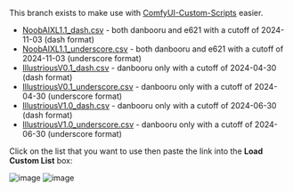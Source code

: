 This branch exists to make use with [ComfyUI-Custom-Scripts](https://github.com/pythongosssss/ComfyUI-Custom-Scripts) easier.



- [NoobAIXL1.1_dash.csv](https://raw.githubusercontent.com/BetaDoggo/danbooru-tag-list/refs/heads/tag-lists/NoobAIXL1.1_dash.csv) - both danbooru and e621 with a cutoff of 2024-11-03 (dash format)
- [NoobAIXL1.1_underscore.csv](https://raw.githubusercontent.com/BetaDoggo/danbooru-tag-list/refs/heads/tag-lists/NoobAIXL1.1_underscore.csv) - both danbooru and e621 with a cutoff of 2024-11-03 (underscore format)
- [IllustriousV0.1_dash.csv](https://raw.githubusercontent.com/BetaDoggo/danbooru-tag-list/refs/heads/tag-lists/IllustriousV0.1_dash.csv) - danbooru only with a cutoff of 2024-04-30 (dash format)
- [IllustriousV0.1_underscore.csv](https://raw.githubusercontent.com/BetaDoggo/danbooru-tag-list/refs/heads/tag-lists/IllustriousV0.1_underscore.csv) - danbooru only with a cutoff of 2024-04-30 (underscore format)
- [IllustriousV1.0_dash.csv](https://raw.githubusercontent.com/BetaDoggo/danbooru-tag-list/refs/heads/tag-lists/IllustriousV1.0_dash.csv) - danbooru only with a cutoff of 2024-06-30 (dash format)
- [IllustriousV1.0_underscore.csv](https://raw.githubusercontent.com/BetaDoggo/danbooru-tag-list/refs/heads/tag-lists/IllustriousV1.0_underscore.csv) - danbooru only with a cutoff of 2024-06-30 (underscore format)


Click on the list that you want to use then paste the link into the **Load Custom List** box:


![image](https://github.com/user-attachments/assets/e6ea496f-9055-4628-937e-6d29d9a380ee)
![image](https://github.com/user-attachments/assets/65fa1434-8e60-4ce2-97dd-156b5aa7270f)

